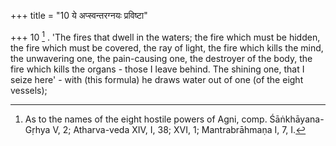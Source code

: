 +++
title = "10 ये अप्स्वन्तरग्नयः प्रविष्टा"

+++
10 [^5] . 'The fires that dwell in the waters; the fire which must be hidden, the fire which must be covered, the ray of light, the fire which kills the mind, the unwavering one, the pain-causing one, the destroyer of the body, the fire which kills the organs - those I leave behind. The shining one, that I seize here' - with (this formula) he draws water out of one (of the eight vessels);


[^5]:  As to the names of the eight hostile powers of Agni, comp. Śāṅkhāyana-Gṛhya V, 2; Atharva-veda XIV, I, 38; XVI, 1; Mantrabrāhmaṇa I, 7, I.

